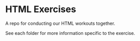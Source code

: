 # HTML Exercises

A repo for conducting our HTML workouts together.

See each folder for more information specific to the exercise.